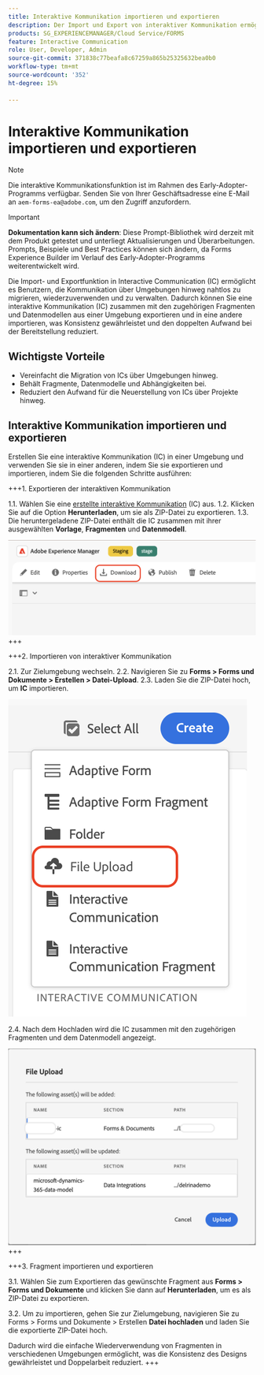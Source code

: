 ```yaml
---
title: Interaktive Kommunikation importieren und exportieren
description: Der Import und Export von interaktiver Kommunikation ermöglicht es Benutzern, die Kommunikation über Umgebungen hinweg nahtlos zu migrieren, wiederzuverwenden und zu verwalten.
products: SG_EXPERIENCEMANAGER/Cloud Service/FORMS
feature: Interactive Communication
role: User, Developer, Admin
source-git-commit: 371838c77beafa8c67259a865b25325632bea0b0
workflow-type: tm+mt
source-wordcount: '352'
ht-degree: 15%

---
```



# Interaktive Kommunikation importieren und exportieren

>[!NOTE]
>
> Die interaktive Kommunikationsfunktion ist im Rahmen des Early-Adopter-Programms verfügbar. Senden Sie von Ihrer Geschäftsadresse eine E-Mail an `aem-forms-ea@adobe.com`, um den Zugriff anzufordern.

>[!IMPORTANT]
>
> **Dokumentation kann sich ändern**: Diese Prompt-Bibliothek wird derzeit mit dem Produkt getestet und unterliegt Aktualisierungen und Überarbeitungen. Prompts, Beispiele und Best Practices können sich ändern, da Forms Experience Builder im Verlauf des Early-Adopter-Programms weiterentwickelt wird.

Die Import- und Exportfunktion in Interactive Communication (IC) ermöglicht es Benutzern, die Kommunikation über Umgebungen hinweg nahtlos zu migrieren, wiederzuverwenden und zu verwalten. Dadurch können Sie eine interaktive Kommunikation (IC) zusammen mit den zugehörigen Fragmenten und Datenmodellen aus einer Umgebung exportieren und in eine andere importieren, was Konsistenz gewährleistet und den doppelten Aufwand bei der Bereitstellung reduziert.

## Wichtigste Vorteile

- Vereinfacht die Migration von ICs über Umgebungen hinweg.
- Behält Fragmente, Datenmodelle und Abhängigkeiten bei.
- Reduziert den Aufwand für die Neuerstellung von ICs über Projekte hinweg.

## Interaktive Kommunikation importieren und exportieren

Erstellen Sie eine interaktive Kommunikation (IC) in einer Umgebung und verwenden Sie sie in einer anderen, indem Sie sie exportieren und importieren, indem Sie die folgenden Schritte ausführen:

+++&#x200B;1. Exportieren der interaktiven Kommunikation

1.1. Wählen Sie eine [erstellte interaktive Kommunikation](https://experienceleague.adobe.com/en/docs/experience-manager-cloud-service/content/forms/interactive-communication/create-interactive-communication) (IC) aus.
1.2. Klicken Sie auf die Option **Herunterladen**, um sie als ZIP-Datei zu exportieren.
1.3. Die heruntergeladene ZIP-Datei enthält die IC zusammen mit ihrer ausgewählten **Vorlage**, **Fragmenten** und **Datenmodell**.

![IC-Dokument suchen](/help/forms/interactive-communication/assets/downloadic.png)
+++

+++&#x200B;2. Importieren von interaktiver Kommunikation

2.1. Zur Zielumgebung wechseln.
2.2. Navigieren Sie zu **Forms > Forms und Dokumente > Erstellen > Datei-Upload**.
2.3. Laden Sie die ZIP-Datei hoch, um **IC** importieren.

![IC-Dokument suchen](/help/forms/interactive-communication/assets/uploadfile.png)

2.4. Nach dem Hochladen wird die IC zusammen mit den zugehörigen Fragmenten und dem Datenmodell angezeigt.

![IC-Dokument suchen](/help/forms/interactive-communication/assets/importfragment.png)
+++

+++&#x200B;3. Fragment importieren und exportieren

3.1. Wählen Sie zum Exportieren das gewünschte Fragment aus **Forms > Forms und Dokumente** und klicken Sie dann auf **Herunterladen**, um es als ZIP-Datei zu exportieren.

3.2. Um zu importieren, gehen Sie zur Zielumgebung, navigieren Sie zu Forms > Forms und Dokumente > Erstellen **Datei hochladen** und laden Sie die exportierte ZIP-Datei hoch.

Dadurch wird die einfache Wiederverwendung von Fragmenten in verschiedenen Umgebungen ermöglicht, was die Konsistenz des Designs gewährleistet und Doppelarbeit reduziert.
+++
